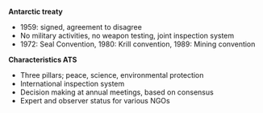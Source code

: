 **Antarctic treaty**
- 1959: signed, agreement to disagree
- No military activities, no weapon testing, joint inspection system
- 1972: Seal Convention, 1980: Krill convention, 1989: Mining convention

**Characteristics ATS**
- Three pillars; peace, science, environmental protection
- International inspection system
- Decision making at annual meetings, based on consensus
- Expert and observer status for various NGOs